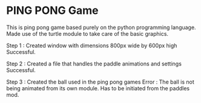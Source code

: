# PING PONG Game

This is ping pong game based purely on the python programming language.
Made use of the turtle module to take care of the basic graphics.

Step 1 : Created window with dimensions 800px wide by 600px high
Successful.

Step 2 : Created a file that handles the paddle animations and settings
Successful.

Step 3 : Created the ball used in the ping pong games
Error  : The ball is not being animated from its own module. Has to be initiated from the paddles mod.